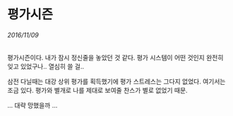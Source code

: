 # 평가시즌
###### 2016/11/09

평가시즌이다. 내가 잠시 정신줄을 놓았던 것 같다. 평가 시스템이 어떤 것인지 완전히 잊고 있었구나.. 열심히 쓸 걸..  

삼전 다닐때는 대강 상위 평가를 획득했기에 평가 스트레스는 그다지 없었다. 여기서는 조금 있다. 평가와 별개로 나를 제대로 보여줄 찬스가 별로 없었기 때문.

... 대략 망했을까 ...



